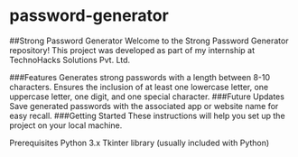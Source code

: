 # password-generator

##Strong Password Generator
Welcome to the Strong Password Generator repository! This project was developed as part of my internship at TechnoHacks Solutions Pvt. Ltd.

###Features
Generates strong passwords with a length between 8-10 characters.
Ensures the inclusion of at least one lowercase letter, one uppercase letter, one digit, and one special character.
###Future Updates
Save generated passwords with the associated app or website name for easy recall.
###Getting Started
These instructions will help you set up the project on your local machine.

Prerequisites
Python 3.x
Tkinter library (usually included with Python)
